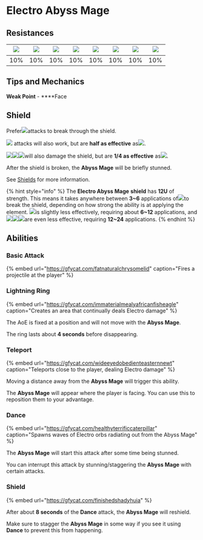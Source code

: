 # Electro Abyss Mage

## Resistances

| ​​![](https://firebasestorage.googleapis.com/v0/b/gitbook-28427.appspot.com/o/assets%2F-MVAGyyACcSzyzfmgy7f%2Fsync%2F485abc41b72e4fb75fd6cf1b2c21d83a5da9a05c.png?generation=1615182625871961&alt=media) | ​​![](https://firebasestorage.googleapis.com/v0/b/gitbook-28427.appspot.com/o/assets%2F-MVAGyyACcSzyzfmgy7f%2Fsync%2F1a9d730812988c6cd8678f117630d179f689cee0.png?generation=1615182626544397&alt=media) | ​​![](https://firebasestorage.googleapis.com/v0/b/gitbook-28427.appspot.com/o/assets%2F-MVAGyyACcSzyzfmgy7f%2Fsync%2Fe0472b52c548a7162a648c191cad9b7bbdf4498b.png?generation=1615182626170812&alt=media) | ​​![](https://firebasestorage.googleapis.com/v0/b/gitbook-28427.appspot.com/o/assets%2F-MVAGyyACcSzyzfmgy7f%2Fsync%2Fa8efded210241d0c6764e2819b9c750deff8a6d4.png?generation=1615182626278065&alt=media) | ​​![](https://firebasestorage.googleapis.com/v0/b/gitbook-28427.appspot.com/o/assets%2F-MVAGyyACcSzyzfmgy7f%2Fsync%2F68e4777d7c38eb974be29d8260b1f52709a44a26.png?generation=1615182625284983&alt=media) | ​​![](https://firebasestorage.googleapis.com/v0/b/gitbook-28427.appspot.com/o/assets%2F-MVAGyyACcSzyzfmgy7f%2Fsync%2Fcb0b6d83e3899b9d4310fb78ce58ccad28b8c839.png?generation=1615182626007947&alt=media) | ​​![](https://firebasestorage.googleapis.com/v0/b/gitbook-28427.appspot.com/o/assets%2F-MVAGyyACcSzyzfmgy7f%2Fsync%2F347363c813f76f26b0c6c74df49012812f9fe690.png?generation=1615182625760905&alt=media) | ​​![](https://firebasestorage.googleapis.com/v0/b/gitbook-28427.appspot.com/o/assets%2F-MVAGyyACcSzyzfmgy7f%2Fsync%2F7db8ec0e8a47656e2367909ab5d65aa19effb930.png?generation=1615182626144273&alt=media) |
| :---: | :---: | :---: | :---: | :---: | :---: | :---: | :---: |
| 10% | 10% | 10% | 10% | 10% | 10% | 10% | 10% |

## Tips and Mechanics

**Weak Point** - ****Face

## Shield

Prefer![](../../.gitbook/assets/cryo_small.png)attacks to break through the shield.

![](../../.gitbook/assets/pyro_small.png) attacks will also work, but are **half as effective** as![](../../.gitbook/assets/cryo_small.png).

![](../../.gitbook/assets/hydro_small.png)![](../../.gitbook/assets/anemo_small.png)![](../../.gitbook/assets/geo_small.png)will also damage the shield, but are **1/4 as effective** as![](../../.gitbook/assets/cryo_small.png).

After the shield is broken, the **Abyss Mage** will be briefly stunned.

See [Shields](../../mechanics/shields.md) for more information.

{% hint style="info" %}
The **Electro Abyss Mage** **shield** has **12U** of strength. This means it takes anywhere between **3~6** applications of![](../../.gitbook/assets/cryo_small.png)to break the shield, depending on how strong the ability is at applying the element. ![](../../.gitbook/assets/pyro_small.png)is slightly less effectively, requiring about **6~12** applications, and![](../../.gitbook/assets/hydro_small.png)![](../../.gitbook/assets/anemo_small.png)![](../../.gitbook/assets/geo_small.png)are even less effective, requiring **12~24** applications.
{% endhint %}

## Abilities

### Basic Attack

{% embed url="https://gfycat.com/fatnaturalchrysomelid" caption="Fires a projectile at the player" %}

### Lightning Ring

{% embed url="https://gfycat.com/immaterialmealyafricanfisheagle" caption="Creates an area that continually deals Electro damage" %}

The AoE is fixed at a position and will not move with the **Abyss Mage**.

The ring lasts about **4 seconds** before disappearing.

### Teleport

{% embed url="https://gfycat.com/wideeyedobedienteasternnewt" caption="Teleports close to the player, dealing Electro damage" %}

Moving a distance away from the **Abyss Mage** will trigger this ability.

The **Abyss Mage** will appear where the player is facing. You can use this to reposition them to your advantage.

### Dance

{% embed url="https://gfycat.com/healthyterrificcaterpillar" caption="Spawns waves of Electro orbs radiating out from the Abyss Mage" %}

The **Abyss Mage** will start this attack after some time being stunned.

You can interrupt this attack by stunning/staggering the **Abyss Mage** with certain attacks.

### Shield

{% embed url="https://gfycat.com/finishedshadyhuia" %}

After about **8 seconds** of the **Dance** attack, the **Abyss Mage** will reshield.

Make sure to stagger the **Abyss Mage** in some way if you see it using **Dance** to prevent this from happening.


